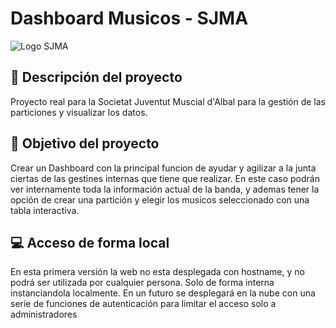 # Dashboard Musicos - SJMA

![Logo SJMA](https://github.com/Florida2DAM/pfc-23-24-DavidReinon/blob/main/IMAGENES/logo%20SJMA.png)

## 📃 Descripción del proyecto
Proyecto real para la Societat Juventut Muscial d'Albal para la gestión de las particiones y visualizar los datos.

## 🎯 Objetivo del proyecto
Crear un Dashboard con la principal funcion de ayudar y agilizar a la junta ciertas de las gestines internas que tiene que realizar. En este caso podrán ver internamente toda la información actual de la banda, y ademas tener la opción de crear una partición y elegir los musicos seleccionado con una tabla interactiva.

## 💻 Acceso de forma local
En esta primera versión la web no esta desplegada con hostname, y no podrá ser utilizada por cualquier persona. Solo de forma interna instanciandola localmente. En un futuro se desplegará en la nube con una seríe de funciones de autenticación para limitar el acceso solo a administradores

